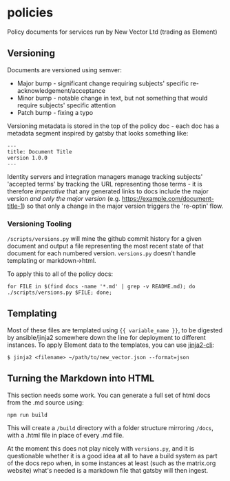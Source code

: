 # policies

Policy documents for services run by New Vector Ltd (trading as Element)

## Versioning

Documents are versioned using semver:

- Major bump - significant change requiring subjects' specific re-acknowledgement/acceptance
- Minor bump - notable change in text, but not something that would require subjects' specific attention
- Patch bump - fixing a typo

Versioning metadata is stored in the top of the policy doc - each doc has a metadata segment inspired by gatsby that looks something like:

```
---
title: Document Title
version 1.0.0
---
```

Identity servers and integration managers manage tracking subjects' 'accepted terms' by tracking the URL representing those terms - it is therefore *imperative* that any generated links to docs include the major version _and only the major version_ (e.g. https://example.com/document-title-1) so that only a change in the major version triggers the 're-optin' flow.

### Versioning Tooling

`/scripts/versions.py` will mine the github commit history for a given document and output a file representing the most recent state of that document for each numbered version. `versions.py` doesn't handle templating or markdown->html.

To apply this to all of the policy docs:

```
for FILE in $(find docs -name '*.md' | grep -v README.md); do ./scripts/versions.py $FILE; done;
```

## Templating

Most of these files are templated using `{{ variable_name }}`, to be digested by ansible/jinja2 somewhere down the line for deployment to different instances. To apply Element data to the templates, you can use [jinja2-cli](https://pypi.org/project/jinja2-cli/):

```
$ jinja2 <filename> ~/path/to/new_vector.json --format=json
```

## Turning the Markdown into HTML

This section needs some work. You can generate a full set of html docs from the .md source using:

```
npm run build
```

This will create a `/build` directory with a folder structure mirroring `/docs`, with a .html file in place of every .md file.

At the moment this does not play nicely with `versions.py`, and it is questionable whether it is a good idea at all to have a build system as part of the docs repo when, in some instances at least (such as the matrix.org website) what's needed is a markdown file that gatsby will then ingest.
